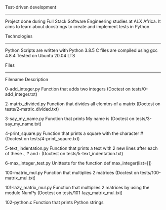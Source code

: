 Test-driven development



****************************************************************************************************************************************
Project done during Full Stack Software Engineering studies at ALX Africa. It aims to learn about docstrings to create and implement tests in Python.


Technologies
*******************************************************************************************************************************************
Python Scripts are written with Python 3.8.5
C files are compiled using gcc 4.8.4
Tested on Ubuntu 20.04 LTS










Files
********************************************************************************************************************************
Filename                                       	Description



0-add_integer.py	Function that adds two integers (Doctest on tests/0-add_integer.txt)



2-matrix_divided.py	Function that divides all elemtns of a matrix (Doctest on tests/2-matrix_divided.txt)




3-say_my_name.py	Function that prints My name is <first name> <last name> (Doctest on tests/3-say_my_name.txt)




4-print_square.py	Function that prints a square with the character # (Doctest on tests/4-print_sqaure.txt)




5-text_indentation.py	Function that prints a text with 2 new lines after each of these ., ? and : (Doctest on tests/5-text_indentation.txt)




6-max_integer_test.py	Unittests for the function def max_integer(list=[])




100-matrix_mul.py	Function that multiplies 2 matrices (Doctest on tests/100-matrix_mul.txt)





101-lazy_matrix_mul.py	Function that multiplies 2 matrices by using the module NumPy (Doctest on tests/101-lazy_matrix_mul.txt)





102-python.c	Function that prints Python strings
